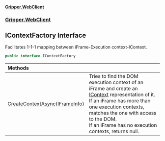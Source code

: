 #### [Gripper.WebClient](index 'index')
### [Gripper.WebClient](Gripper_WebClient 'Gripper.WebClient')
## IContextFactory Interface
Facilitates 1-1-1 mapping between iFrame-Execution context-IContext.  
```csharp
public interface IContextFactory
```

| Methods | |
| :--- | :--- |
| [CreateContextAsync(IFrameInfo)](Gripper_WebClient_IContextFactory_CreateContextAsync(Gripper_WebClient_IFrameInfo) 'Gripper.WebClient.IContextFactory.CreateContextAsync(Gripper.WebClient.IFrameInfo)') | Tries to find the DOM execution context of an iFrame and create an [IContext](Gripper_WebClient_IContext 'Gripper.WebClient.IContext') representation of it.<br/>If an iFrame has more than one execution contexts, matches the one with access to the DOM.<br/>If an iFrame has no execution contexts, returns null.<br/> |
